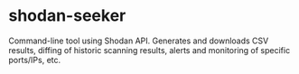 # shodan-seeker
Command-line tool using Shodan API. Generates and downloads CSV results, diffing of historic scanning results, alerts and monitoring of specific ports/IPs, etc.
